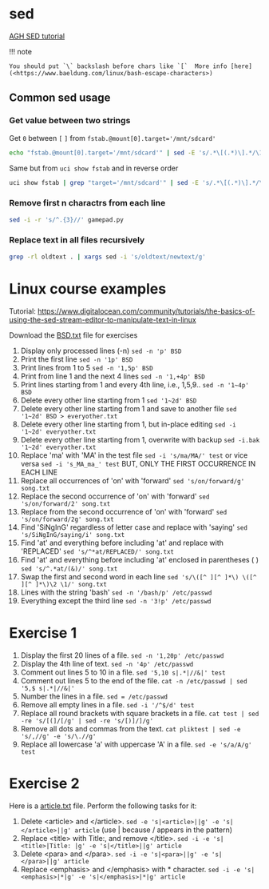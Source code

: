 # sed

[AGH SED tutorial](https://home.agh.edu.pl/~wojnicki/didactic/sed1line.txt)

!!! note

    You should put `\` backslash before chars like `[`  More info [here](<https://www.baeldung.com/linux/bash-escape-characters>)

## Common sed usage

### Get value between two strings

Get `0` between `[` `]` from `fstab.@mount[0].target='/mnt/sdcard'`

```bash
echo "fstab.@mount[0].target='/mnt/sdcard'" | sed -E 's/.*\[(.*)\].*/\1/'
```

Same but from `uci show fstab` and in reverse order
```bash
uci show fstab | grep "target='/mnt/sdcard'" | sed -E 's/.*\[(.*)\].*/\1/' | sort -r
```
    
### Remove first n charactrs from each line
```bash
sed -i -r 's/^.{3}//' gamepad.py
```

### Replace text in all files recursively

```bash
grep -rl oldtext . | xargs sed -i 's/oldtext/newtext/g'
```

    

Linux course examples
=====================

Tutorial:
<https://www.digitalocean.com/community/tutorials/the-basics-of-using-the-sed-stream-editor-to-manipulate-text-in-linux>

Download the [BSD.txt](./BSD.txt) file for exercises



1.  Display only processed lines (-n) `sed -n 'p' BSD`
2.  Print the first line `sed -n '1p' BSD`
3.  Print lines from 1 to 5 `sed -n '1,5p' BSD`
4.  Print from line 1 and the next 4 lines `sed -n '1,+4p' BSD`
5.  Print lines starting from 1 and every 4th line, i.e., 1,5,9.. `sed -n '1~4p' BSD`
6.  Delete every other line starting from 1 `sed '1~2d' BSD`
7.  Delete every other line starting from 1 and save to another file `sed '1~2d' BSD > everyother.txt`
8.  Delete every other line starting from 1, but in-place editing `sed -i '1~2d' everyother.txt`
9.  Delete every other line starting from 1, overwrite with backup `sed -i.bak '1~2d' everyother.txt`
10. Replace 'ma' with 'MA' in the test file `sed -i 's/ma/MA/' test` or vice versa `sed -i 's_MA_ma_' test` BUT, ONLY THE FIRST OCCURRENCE IN EACH LINE
11. Replace all occurrences of 'on' with 'forward' `sed 's/on/forward/g' song.txt`
12. Replace the second occurrence of 'on' with 'forward' `sed 's/on/forward/2' song.txt`
13. Replace from the second occurrence of 'on' with 'forward' `sed 's/on/forward/2g' song.txt`
14. Find 'SiNgInG' regardless of letter case and replace with 'saying' `sed 's/SiNgInG/saying/i' song.txt`
15. Find 'at' and everything before including 'at' and replace with 'REPLACED' `sed 's/^*at/REPLACED/' song.txt`
16. Find 'at' and everything before including 'at' enclosed in parentheses ( ) `sed 's/^.*at/(&)/' song.txt`
17. Swap the first and second word in each line `sed 's/\([^ ][^ ]*\) \([^ ][^ ]*\)\2 \1/' song.txt`
18. Lines with the string 'bash' `sed -n '/bash/p' /etc/passwd`
19. Everything except the third line `sed -n '3!p' /etc/passwd`

Exercise 1
==========

1.  Display the first 20 lines of a file. `sed -n '1,20p' /etc/passwd`
2.  Display the 4th line of text. `sed -n '4p' /etc/passwd`
3.  Comment out lines 5 to 10 in a file. `sed '5,10 s|.*|//&|' test`
4.  Comment out lines 5 to the end of the file. `cat -n /etc/passwd | sed '5,$ s|.*|//&|'`
5.  Number the lines in a file. `sed = /etc/passwd`
6.  Remove all empty lines in a file. `sed -i '/^$/d' test`
7.  Replace all round brackets with square brackets in a file. `cat test | sed -re 's/[(]/[/g' | sed -re 's/[)]/]/g'`
8.  Remove all dots and commas from the text. `cat pliktest | sed -e 's/,//g' -e 's/\.//g'`
9.  Replace all lowercase 'a' with uppercase 'A' in a file. `sed -e 's/a/A/g' test`

Exercise 2
==========

Here is a [article.txt](./article.txt) file. Perform the following tasks for it:

1.  Delete \<article\> and \</article\>. `sed -e 's|<article>||g' -e 's|</article>||g' article` (use \| because / appears in the pattern)
2.  Replace \<title\> with Title:, and remove \</title\>. `sed -i -e 's|<title>|Title: |g' -e 's|</title>||g' article`
3.  Delete \<para\> and \</para\>. `sed -i -e 's|<para>||g' -e 's|</para>||g' article`
4.  Replace \<emphasis\> and \</emphasis\> with \* character. `sed -i -e 's|<emphasis>|*|g' -e 's|</emphasis>|*|g' article`
